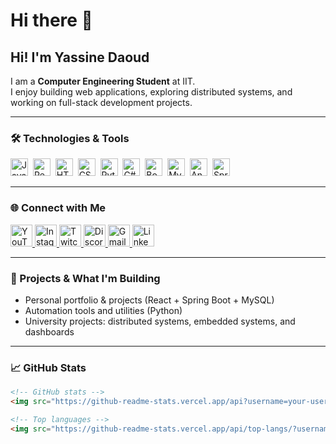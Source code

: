 # Hi there 👋



## Hi! I'm Yassine Daoud
I am a **Computer Engineering Student** at IIT.  
I enjoy building web applications, exploring distributed systems, and working on full-stack development projects.

---

### 🛠️ Technologies & Tools
<div>
  <img src="https://cdn.jsdelivr.net/gh/devicons/devicon/icons/javascript/javascript-original.svg" height="28" alt="JavaScript" />&nbsp;
  <img src="https://cdn.jsdelivr.net/gh/devicons/devicon/icons/react/react-original.svg" height="28" alt="React" />&nbsp;
  <img src="https://cdn.jsdelivr.net/gh/devicons/devicon/icons/html5/html5-original.svg" height="28" alt="HTML5" />&nbsp;
  <img src="https://cdn.jsdelivr.net/gh/devicons/devicon/icons/css3/css3-original.svg" height="28" alt="CSS3" />&nbsp;
  <img src="https://cdn.jsdelivr.net/gh/devicons/devicon/icons/python/python-original.svg" height="28" alt="Python" />&nbsp;
  <img src="https://cdn.jsdelivr.net/gh/devicons/devicon/icons/csharp/csharp-original.svg" height="28" alt="C#" />&nbsp;
  <img src="https://cdn.jsdelivr.net/gh/devicons/devicon/icons/bootstrap/bootstrap-original.svg" height="28" alt="Bootstrap" />&nbsp;
  <img src="https://cdn.jsdelivr.net/gh/devicons/devicon/icons/mysql/mysql-original.svg" height="28" alt="MySQL" />&nbsp;
  <img src="https://cdn.jsdelivr.net/gh/devicons/devicon/icons/angularjs/angularjs-original.svg" height="28" alt="AngularJS" />&nbsp;
  <img src="https://cdn.jsdelivr.net/gh/devicons/devicon/icons/spring/spring-original.svg" height="28" alt="Spring" />
</div>

---

### 🌐 Connect with Me
<div align="left">
  <a href="https://www.youtube.com/@daoudyassine1827" target="_blank">
    <img src="https://img.shields.io/static/v1?message=Youtube&logo=youtube&label=&color=FF0000&logoColor=white&labelColor=&style=for-the-badge" height="35" alt="YouTube" />
  </a>
  <a href="https://www.instagram.com/daoud_yessine" target="_blank">
    <img src="https://img.shields.io/static/v1?message=Instagram&logo=instagram&label=&color=E4405F&logoColor=white&labelColor=&style=for-the-badge" height="35" alt="Instagram" />
  </a>
  <a href="https://www.twitch.tv/daoudmegaman" target="_blank">
    <img src="https://img.shields.io/static/v1?message=Twitch&logo=twitch&label=&color=9146FF&logoColor=white&labelColor=&style=for-the-badge" height="35" alt="Twitch" />
  </a>
  <a href="https://discord.com/users/megapyke" target="_blank">
    <img src="https://img.shields.io/static/v1?message=Discord&logo=discord&label=&color=7289DA&logoColor=white&labelColor=&style=for-the-badge" height="35" alt="Discord" />
  </a>
  <a href="mailto:daoudyassine007@gmail.com" target="_blank">
    <img src="https://img.shields.io/static/v1?message=Gmail&logo=gmail&label=&color=D14836&logoColor=white&labelColor=&style=for-the-badge" height="35" alt="Gmail" />
  </a>
  <a href="https://www.linkedin.com/in/yassine-daoud-290203229" target="_blank">
    <img src="https://img.shields.io/static/v1?message=LinkedIn&logo=linkedin&label=&color=0077B5&logoColor=white&labelColor=&style=for-the-badge" height="35" alt="LinkedIn" />
  </a>
</div>

---

### 🔭 Projects & What I'm Building
- Personal portfolio & projects (React + Spring Boot + MySQL)  
- Automation tools and utilities (Python)  
- University projects: distributed systems, embedded systems, and dashboards  

---

### 📈 GitHub Stats
```md
<!-- GitHub stats -->
<img src="https://github-readme-stats.vercel.app/api?username=your-username&show_icons=true&theme=default" alt="GitHub stats" />

<!-- Top languages -->
<img src="https://github-readme-stats.vercel.app/api/top-langs/?username=your-username&layout=compact" alt="Top languages" />
